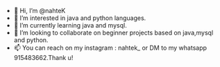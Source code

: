 - 👋 Hi, I’m @nahteK
- 👀 I’m interested in java and python languages.
- 🌱 I’m currently learning java and mysql.
- 💞️ I’m looking to collaborate on beginner projects based on java,mysql and python.
- 📫 You can reach on my instagram : nahtek_ or DM to my whatsapp 915483662.Thank u!

<!---
nahteK/nahteK is a ✨ special ✨ repository because its `README.md` (this file) appears on your GitHub profile.
You can click the Preview link to take a look at your changes.
--->
